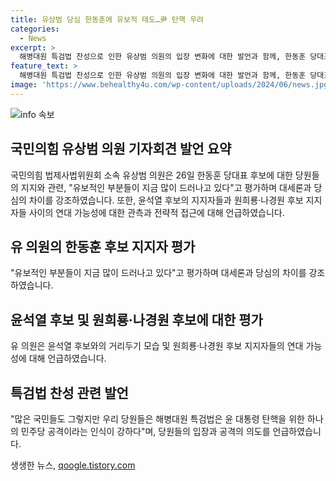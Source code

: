 ```yaml
---
title: 유상범 당심 한동훈에 유보적 태도…尹 탄핵 우려
categories:
  - News
excerpt: >
  해병대원 특검법 찬성으로 인한 유상범 의원의 입장 변화에 대한 발언과 함께, 한동훈 당대표 후보 지지와 관련하여 유 의원이 유보적인 부분들이 드러나고 있다고 언급했다. 그러면서 유 의원은 후보 지지의 이유로 법무부 장관과 비대위원장 경험, 윤석열 대통령과의 관계, 그리고 특검법 찬성 등을 언급하며 후보 지지의 다양한 측면을 설명했다. 또한, 원희룡·나경원 후보와 친윤 후보에 대한 연대 가능성을 배제할 수 없다는 견해도 제시했다. 
feature_text: >
  해병대원 특검법 찬성으로 인한 유상범 의원의 입장 변화에 대한 발언과 함께, 한동훈 당대표 후보 지지와 관련하여 유 의원이 유보적인 부분들이 드러나고 있다고 언급했다. 그러면서 유 의원은 후보 지지의 이유로 법무부 장관과 비대위원장 경험, 윤석열 대통령과의 관계, 그리고 특검법 찬성 등을 언급하며 후보 지지의 다양한 측면을 설명했다. 또한, 원희룡·나경원 후보와 친윤 후보에 대한 연대 가능성을 배제할 수 없다는 견해도 제시했다. 
image: 'https://www.behealthy4u.com/wp-content/uploads/2024/06/news.jpg'
---
```


<p><img src="https://www.behealthy4u.com/wp-content/uploads/2024/06/news.jpg" alt="info 속보" /></p>

<h2 data-ke-size="size26">국민의힘 유상범 의원 기자회견 발언 요약</h2>

<p data-ke-size="size16">국민의힘 법제사법위원회 소속 유상범 의원은 26일 한동훈 당대표 후보에 대한 당원들의 지지와 관련, "유보적인 부분들이 지금 많이 드러나고 있다"고 평가하며 대세론과 당심의 차이를 강조하였습니다. 또한, 윤석열 후보의 지지자들과 원희룡·나경원 후보 지지자들 사이의 연대 가능성에 대한 관측과 전략적 접근에 대해 언급하였습니다.</p>

<h2 data-ke-size="size26">유 의원의 한동훈 후보 지지자 평가</h2>

<p data-ke-size="size16">"유보적인 부분들이 지금 많이 드러나고 있다"고 평가하며 대세론과 당심의 차이를 강조하였습니다.</p>

<h2 data-ke-size="size26">윤석열 후보 및 원희룡·나경원 후보에 대한 평가</h2>

<p data-ke-size="size16">유 의원은 윤석열 후보와의 거리두기 모습 및 원희룡·나경원 후보 지지자들의 연대 가능성에 대해 언급하였습니다.</p>

<h2 data-ke-size="size26">특검법 찬성 관련 발언</h2>

<p data-ke-size="size16">"많은 국민들도 그렇지만 우리 당원들은 해병대원 특검법은 윤 대통령 탄핵을 위한 하나의 민주당 공격이라는 인식이 강하다"며, 당원들의 입장과 공격의 의도를 언급하였습니다.</p>
생생한 뉴스, <a href="https://qoogle.tistory.com" rel="dofollow">qoogle.tistory.com</a>



